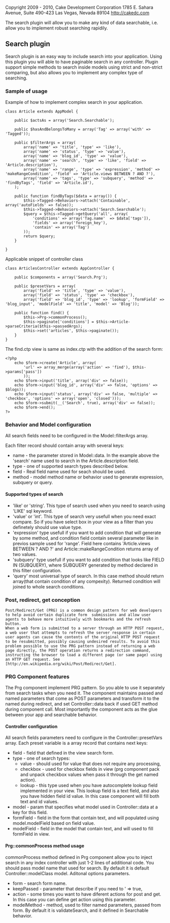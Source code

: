 Copyright 2009 - 2010, Cake Development Corporation
                        1785 E. Sahara Avenue, Suite 490-423
                        Las Vegas, Nevada 89104
                        http://cakedc.com

The search plugin will allow you to make any kind of data searchable, i.e. allow you to implement robust searching rapidily.

## Search plugin

Search plugin is an easy way to include search into your application. 
Using this plugin you will able to have paginable search in any controller.
Plugin support simple methods to search inside models using strict and non-strict comparing, but also allows you to implement any complex type of searching.

### Sample of usage

 Example of how to implement complex search in your application.


	class Article extends AppModel {

		public $actsAs = array('Search.Searchable');

		public $hasAndBelongsToMany = array('Tag' => array('with' => 'Tagged'));

		public $filterArgs = array(
			array('name' => 'title', 'type' => 'like'),
			array('name' => 'status', 'type' => 'value'),
			array('name' => 'blog_id', 'type' => 'value'),
			array('name' => 'search', 'type' => 'like', 'field' => 'Article.description'),
			array('name' => 'range', 'type' => 'expression', 'method' => 'makeRangeCondition', 'field' => 'Article.views BETWEEN ? AND ?'),
			array('name' => 'tags', 'type' => 'subquery', 'method' => 'findByTags', 'field' => 'Article.id'),
		);

		public function findByTags($data = array()) {
			$this->Tagged->Behaviors->attach('Containable', array('autoFields' => false));
			$this->Tagged->Behaviors->attach('Search.Searchable');
			$query = $this->Tagged->getQuery('all', array(
				'conditions' => array('Tag.name'  => $data['tags']),
				'fields' => array('foreign_key'),
				'contain' => array('Tag')
			));
			return $query;
		}

	}



Applicable snippet of controller class


	class ArticlesController extends AppController {
	
		public $components = array('Search.Prg');
		
		public $presetVars = array(
			array('field' => 'title', 'type' => 'value'),
			array('field' => 'status', 'type' => 'checkbox'),
			array('field' => 'blog_id', 'type' => 'lookup', 'formField' => 'blog_input', 'modelField' => 'title', 'model' => 'Blog'));
	
		public function find() {
			$this->Prg->commonProcess();
			$this->paginate['conditions'] = $this->Article->parseCriteria($this->passedArgs);
			$this->set('articles', $this->paginate());
		}
	}


The find.ctp view is same as index.ctp with the addition of the search form:


	<?php
		echo $form->create('Article', array(
			'url' => array_merge(array('action' => 'find'), $this->params['pass'])
			));
		echo $form->input('title', array('div' => false));
		echo $form->input('blog_id', array('div' => false, 'options' => $blogs));
		echo $form->input('status', array('div' => false, 'multiple' => 'checkbox', 'options' => array('open', 'closed')));
		echo $form->submit(__('Search', true), array('div' => false));
		echo $form->end();
	?>


### Behavior and Model configuration

 All search fields need to be configured in the Model::filterArgs array. 
 
 Each filter record should contain array with several keys:
  * name - the parameter stored in Model::data. In the example above the 'search' name used to search in the Article.description field.
  * type - one of supported search types described below.
  * field - Real field name used for seach should be used. 
  * method - model method name or behavior used to generate expression, subquery or query.

#### Supported types of search

  * 'like' or 'string'. This type of search used when you need to search using 'LIKE' sql keyword.
  * 'value' or 'int'. This type of search very usefull when you need exact compare. So if you have select box in your view as a filter than you definetely should  use value type.
  * 'expression' type usefull if you want to add condition that will generate by some method, and condition field contain several parameter like in previos sample used for 'range'. Field here contains 'Article.views BETWEEN ? AND ?' and Article::makeRangeCondition returns array of two values.
  * 'subquery' type usefull if you want to add condition that looks like FIELD IN (SUBQUERY), where SUBQUERY generated by method declared in this filter configuration.
  * 'query' most universal type of search. In this case method should return array(that contain condition of any compexity). Returned condition will joined to whole search conditions.

### Post, redirect, get conception

	Post/Redirect/Get (PRG) is a common design pattern for web developers to help avoid certain duplicate form  submissions and allow user agents to behave more intuitively with bookmarks and the refresh button.
	When a web form is submitted to a server through an HTTP POST request, a web user that attempts to refresh the server response in certain user agents can cause the contents of the original HTTP POST request to be resubmitted, possibly causing undesired results. To avoid this problem possible to use the PRG pattern instead of returning a web page directly, the POST operation returns a redirection command, instructing the browser to load a different page (or same page) using an HTTP GET request. See [http://en.wikipedia.org/wiki/Post/Redirect/Get].
	
### PRG Component features

The Prg component implement PRG pattern. So you able to use it separately from search tasks when you need it.
The component maintains passed and named parameters that come as POST parameters and transform it to the named during redirect, and set Controller::data back if used GET method during component call. 
Most importantly the component acts as the glue between your app and searchable behavior.

#### Controller configuration

 All search fields parameters need to configure in the Controller::presetVars array. 
Each preset variable is a array record that contains next keys:
  
  * field - field that defined in the view search form.
  * type - one of search types: 
	* value - should used for value that does not require any processing, 
	* checkbox - used for checkbox fields in view (prg component pack and unpack checkbox values when pass it through the get named action).
	* lookup - this type used when you have autocomplete lookup field implemented in your view. This lookup field is a text field, and also you have hidden field id value. In this case component will fill both text and id values.  
  * model - param that specifies what model used in Controller::data at a key for this field.
  * formField - field in the form that contain text, and will populated using model.modelField based on field value.
  * modelField - field in the model that contain text, and will used to fill formField in view.
  
#### Prg::commonProcess method usage

 commonProcess method defined in Prg component allow you to inject search in any index controller with just 1-2 lines of additional code.
 You should pass model name that used for search. By default it is default Controller::modelClass model.
 Aditonal options parameters.
 * form - search form name.
 * keepPassed - parameter that describe if you need to ' => true,
 * action - some times you want to have diferent actions for post and get. In this case you can define get action using this parameter.
 * modelMethod - method, used to filter named parameters, passed from form. By default it is validateSearch, and it defined in Searchable behavior.
 
 